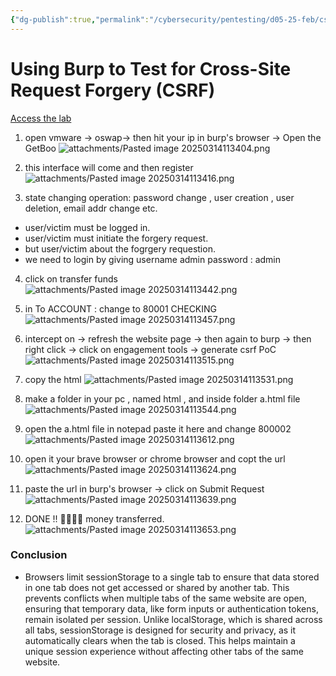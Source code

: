 ```yaml
---
{"dg-publish":true,"permalink":"/cybersecurity/pentesting/d05-25-feb/csrf-using-burp/"}
---
```


# **Using Burp to Test for Cross-Site Request Forgery (CSRF)**

[Access the lab](https://portswigger.net/support/using-burp-to-test-for-cross-siterequest-forgery)

1. open vmware → oswap→ then hit your ip in burp's browser → Open the GetBoo
![attachments/Pasted image 20250314113404.png](/img/user/Cybersecurity/Pentesting/D05_25%20Feb/attachments/Pasted%20image%2020250314113404.png)

2. this interface will come and then register
![attachments/Pasted image 20250314113416.png](/img/user/Cybersecurity/Pentesting/D05_25%20Feb/attachments/Pasted%20image%2020250314113416.png)

3. state changing operation: password change , user creation , user deletion, email addr change etc.
- user/victim must be logged in.
- user/victim must initiate the forgery request.
- but user/victim about the fogrgery requestion.
- we need to login by giving username admin password : admin
4. click on transfer funds
![attachments/Pasted image 20250314113442.png](/img/user/Cybersecurity/Pentesting/D05_25%20Feb/attachments/Pasted%20image%2020250314113442.png)

5. in To ACCOUNT : change to 80001 CHECKING
![attachments/Pasted image 20250314113457.png](/img/user/Cybersecurity/Pentesting/D05_25%20Feb/attachments/Pasted%20image%2020250314113457.png)

6. intercept on → refresh the website page → then again to burp → then right click → click on engagement tools → generate csrf PoC
![attachments/Pasted image 20250314113515.png](/img/user/Cybersecurity/Pentesting/D05_25%20Feb/attachments/Pasted%20image%2020250314113515.png)

7. copy the html
![attachments/Pasted image 20250314113531.png](/img/user/Cybersecurity/Pentesting/D05_25%20Feb/attachments/Pasted%20image%2020250314113531.png)

8. make a folder in your pc , named html , and inside folder a.html file
![attachments/Pasted image 20250314113544.png](/img/user/Cybersecurity/Pentesting/D05_25%20Feb/attachments/Pasted%20image%2020250314113544.png)

9. open the a.html file in notepad paste it here and change 800002
![attachments/Pasted image 20250314113612.png](/img/user/Cybersecurity/Pentesting/D05_25%20Feb/attachments/Pasted%20image%2020250314113612.png)

10. open it your brave browser or chrome browser and copt the url
![attachments/Pasted image 20250314113624.png](/img/user/Cybersecurity/Pentesting/D05_25%20Feb/attachments/Pasted%20image%2020250314113624.png)

11. paste the url in burp's browser → click on Submit Request
![attachments/Pasted image 20250314113639.png](/img/user/Cybersecurity/Pentesting/D05_25%20Feb/attachments/Pasted%20image%2020250314113639.png)

12. DONE !! 🫠😊🔪👾 money transferred.
![attachments/Pasted image 20250314113653.png](/img/user/Cybersecurity/Pentesting/D05_25%20Feb/attachments/Pasted%20image%2020250314113653.png)


### **Conclusion**

- Browsers limit sessionStorage to a single tab to ensure that data stored in one tab does not get accessed or shared by another tab. This prevents conflicts when multiple tabs of the same website are open, ensuring that temporary data, like form inputs or authentication tokens, remain isolated per session. Unlike localStorage, which is shared across all tabs, sessionStorage is designed for security and privacy, as it automatically clears when the tab is closed. This helps maintain a unique session experience without affecting other tabs of the same website.